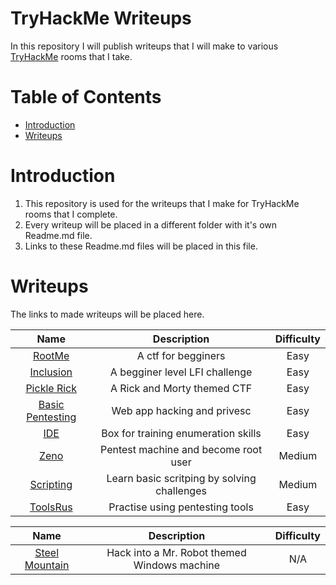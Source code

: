 # TryHackMe Writeups
In this repository I will publish writeups that I will make to various [TryHackMe](https://tryhackme.com/) rooms that I take.

Table of Contents
=================
* [Introduction](#Introduction)
* [Writeups](#Writeups)

# Introduction

1. This repository is used for the writeups that I make for TryHackMe rooms that I complete.
2. Every writeup will be placed in a different folder with it's own Readme.md file.
3. Links to these Readme.md files will be placed in this file.

# Writeups

The links to made writeups will be placed here.

|				   	   Name						|				 Description				 | Difficulty |
|:---------------------------------------------:|:------------------------------------------:|:----------:|
|[RootMe](/RootMe/README.md)					|A ctf for begginers						 |	  Easy	  |
|[Inclusion](/Inclusion/README.md)				|A begginer level LFI challenge				 |	  Easy	  |
|[Pickle Rick](/Pickle_Rick/README.md)			|A Rick and Morty themed CTF				 |	  Easy	  |
|[Basic Pentesting](/Basic_Pentesting/README.md)|Web app hacking and privesc				 |	  Easy	  |
|[IDE](IDE/README.md)							|Box for training enumeration skills		 |	  Easy	  |
|[Zeno](/Zeno/README.md)						|Pentest machine and become root user		 |	 Medium	  |
|[Scripting](/Scripting/README.md)				|Learn basic scritping by solving challenges |	 Medium	  |
|[ToolsRus](/ToolsRus/README.md)				|Practise using pentesting tools			 |	  Easy	  |

|					   Name						|					Description				 | Difficulty |
|:---------------------------------------------:|:------------------------------------------:|:----------:|
|[Steel Mountain](/Steel_Mountain/README.md)	|Hack into a Mr. Robot themed Windows machine|	  N/A	  |
